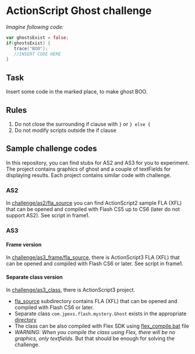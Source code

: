 # ActionScript Ghost challenge


*Imagine following code:*

```actionscript
var ghostsExist = false;
if(ghostsExist) {
   trace("BOO");
   //INSERT CODE HERE
}
```

## Task
Insert some code in the marked place, to make ghost BOO.

## Rules
1) Do not close the surrounding if clause with `}` or `} else {`
2) Do not modify scripts outside the if clause 


## Sample challenge codes
In this repository, you can find stubs for AS2 and AS3 for you to experiment.
The project contains graphics of ghost and a couple of textFields for
displaying results. Each project contains similar code with challenge.

### AS2
In [challenge/as2/fla_source](challenge/as2/fla_source) you can find ActionScript2 sample FLA (XFL) that
can be opened and compiled with Flash CS5 up to CS6 (later do not support AS2).
See script in frame1.

### AS3

#### Frame version
In [challenge/as3_frame/fla_source](challenge/as3_frame/fla_source), there is ActionScript3 FLA (XFL) that
can be opened and compiled with Flash CS6 or later.
See script in frame1.
 
#### Separate class version
In [challenge/as3_class](challenge/as3_class), there is ActionScript3 project.
* [fla_source](challenge/as3_class/fla_source) subdirectory contains FLA (XFL) that can be opened and compiled with Flash CS6 or later.
* Separate class `com.jpexs.flash.mystery.Ghost` exists in the appropriate [directory](challenge/as3_class/com/jpexs/flash/mystery)
* The class can be also compiled with Flex SDK using [flex_compile.bat](challenge/as3_class/flex_compile.bat) file
* *WARNING: When you compile the class using Flex, there will be no graphics, only textfields.*
  But that should be enough for solving the challenge.
